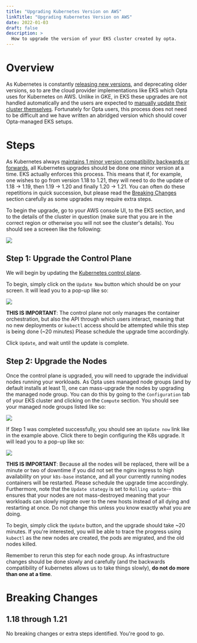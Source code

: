 ```yaml
---
title: "Upgrading Kubernetes Version on AWS"
linkTitle: "Upgrading Kubernetes Version on AWS"
date: 2022-01-03
draft: false
description: >
  How to upgrade the version of your EKS cluster created by opta.
---
```


# Overview
As Kubernetes is constantly [releasing new versions](https://kubernetes.io/releases/), and
deprecating older versions, so to are the cloud provider implementations like EKS which Opta
uses for Kubernetes on AWS. Unlike in GKE, in EKS these upgrades are not handled automatically
and the users are expected to 
[manually update their cluster themselves](https://docs.aws.amazon.com/eks/latest/userguide/update-cluster.html).
Fortunately for Opta users, this process does not need to be difficult and we have written an abridged version
which should cover Opta-managed EKS setups.

# Steps
As Kubernetes always [maintains 1 minor version compatibility backwards or forwards](https://kubernetes.io/releases/version-skew-policy/),
all Kubernetes upgrades should be done one minor version at a time. EKS actually enforces this process. This
means that if, for example, one wishes to go from version 1.18 to 1.21, they will need to do the update of
1.18 -> 1.19, then 1.19 -> 1.20 and finally 1.20 -> 1.21. You can often do these repetitions in quick succession,
but please read the [Breaking Changes](#breaking-changes) section carefully as some upgrades may require
extra steps.

To begin the upgrade, go to your AWS console UI, to the EKS section, and to the details of the cluster in question
(make sure that you are in the correct region or otherwise you will not see the cluster's details). You should see a
screeen like the following:

<a href="/images/eks_upgrade_1.png" target="_blank">
  <img src="/images/eks_upgrade_1.png" align="center"/>
</a>

## Step 1: Upgrade the Control Plane
We will begin by updating the [Kubernetes control plane](https://kubernetes.io/docs/concepts/overview/components/#control-plane-components).

To begin, simply click on the `Update Now` button which should be on your screen. It will lead you to a pop-up like so:

<a href="/images/eks_upgrade_2.png" target="_blank">
  <img src="/images/eks_upgrade_2.png" align="center"/>
</a>

**THIS IS IMPORTANT**: The control plane not only manages the container orchestration, but also the API through which users interact, meaning that
no new deployments or `kubectl` access should be attempted while this step is being done (~20 minutes) Please schedule
the upgrade time accordingly.

Click `Update`, and wait until the update is complete.

## Step 2: Upgrade the Nodes
Once the control plane is upgraded, you will need to upgrade the individual nodes running your workloads. As Opta uses
managed node groups (and by default installs at least 1), one can mass-upgrade the nodes by upgrading the managed node group.
You can do this by going to the `Configuration` tab of your EKS cluster and clicking on the `Compute` section. You should
see your managed node groups listed like so:

<a href="/images/eks_upgrade_3.png" target="_blank">
  <img src="/images/eks_upgrade_3.png" align="center"/>
</a>

If Step 1 was completed successfully, you should see an `Update now` link like in the example above. Click there to
begin configuring the K8s upgrade. It will lead you to a pop-up like so:

<a href="/images/eks_upgrade_4.png" target="_blank">
  <img src="/images/eks_upgrade_4.png" align="center"/>
</a>

**THIS IS IMPORTANT**: Because all the nodes will be replaced, there will be a minute or two of downtime if you did not
set the nginx ingress to high availability on your `k8s-base` instance, and all your currently running nodes containers
will be restarted. Please schedule the upgrade time accordingly. Furthermore, note that the `Update stategy` is set to
`Rolling update`-- this ensures that your nodes are not mass-destroyed meaning that your workloads can slowly migrate over
to the new hosts instead of all dying and restarting at once. Do not change this unless you know exactly what you are doing.

To begin, simply click the `Update` button, and the upgrade should take ~20 minutes. If you're interested, you will be
able to trace the progress using `kubectl` as the new nodes are created, the pods are migrated, and the old nodes killed.

Remember to rerun this step for each node group. As infrastructure changes should be done slowly and carefully
(and the backwards compatibility of kubernetes allows us to take things slowly), **do not do more than one at a time**.

# Breaking Changes
## 1.18 through 1.21
No breaking changes or extra steps identified. You're good to go.